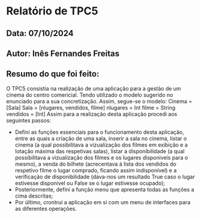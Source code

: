 # Relatório de TPC5
## Data: 07/10/2024
## Autor: Inês Fernandes Freitas

## Resumo do que foi feito:
O TPC5 consistia na realização de uma aplicação para a gestão de um cinema do centro comericial. Tendo utilizado o modelo sugerido no enunciado para a sua concretização. Assim, segue-se o modelo:
Cinema = [Sala]
Sala = [nlugares, vendidos, filme]
nlugares = Int
filme = String
vendidos = [Int] 
Assim para a realização desta aplicação procedi aos seguintes passos:
* Defini as funções essenciais para o funcionamento desta aplicação, entre as quais a criação de uma sala, inserir a sala no cinema, listar o cinema (a qual possibilitava a vizualização dos filmes em exibição e a lotação máxima das respetivas salas), listar a disponibilidade (a qual possibilitava a vizualização dos filmes e os lugares disponiveís para o mesmo), a venda do bilhete (acrecentava à lista dos vendidos do respetivo filme o lugar comprado, ficando assim indisponível) e a verificação de disponibilidade (dava-nos um resultado True caso o lugar estivesse disponível ou False se o lugar estivesse ocupado);
* Posteriormente, defini a função menu que apresenta todas as funções a cima descritas;
* Por último, crontruí a aplicação em si com um menu de interfaces para as diferentes operações. 


